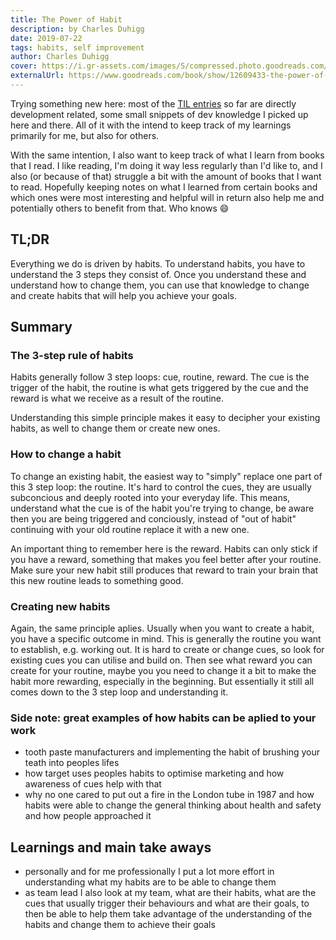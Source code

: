 ```yaml
---
title: The Power of Habit
description: by Charles Duhigg
date: 2019-07-22
tags: habits, self improvement
author: Charles Duhigg
cover: https://i.gr-assets.com/images/S/compressed.photo.goodreads.com/books/1545854312l/12609433._SY475_.jpg
externalUrl: https://www.goodreads.com/book/show/12609433-the-power-of-habit
---
```


Trying something new here: most of the [TIL entries](../../til) so far are directly development related, some small snippets of dev knowledge I picked up here and there. All of it with the intend to keep track of my learnings primarily for me, but also for others.

With the same intention, I also want to keep track of what I learn from books that I read. I like reading, I'm doing it way less regularly than I'd like to, and I also (or because of that) struggle a bit with the amount of books that I want to read. Hopefully keeping notes on what I learned from certain books and which ones were most interesting and helpful will in return also help me and potentially others to benefit from that. Who knows 😄

## TL;DR

Everything we do is driven by habits. To understand habits, you have to understand the 3 steps they consist of. Once you understand these and understand how to change them, you can use that knowledge to change and create habits that will help you achieve your goals.

## Summary

### The 3-step rule of habits

Habits generally follow 3 step loops: cue, routine, reward. The cue is the trigger of the habit, the routine is what gets triggered by the cue and the reward is what we receive as a result of the routine.

Understanding this simple principle makes it easy to decipher your existing habits, as well to change them or create new ones.

### How to change a habit

To change an existing habit, the easiest way to "simply" replace one part of this 3 step loop: the routine. It's hard to control the cues, they are usually subconcious and deeply rooted into your everyday life. This means, understand what the cue is of the habit you're trying to change, be aware then you are being triggered and conciously, instead of "out of habit" continuing with your old routine replace it with a new one.

An important thing to remember here is the reward. Habits can only stick if you have a reward, something that makes you feel better after your routine. Make sure your new habit still produces that reward to train your brain that this new routine leads to something good.

### Creating new habits

Again, the same principle aplies. Usually when you want to create a habit, you have a specific outcome in mind. This is generally the routine you want to establish, e.g. working out. It is hard to create or change cues, so look for existing cues you can utilise and build on. Then see what reward you can create for your routine, maybe you you need to change it a bit to make the habit more rewarding, especially in the beginning. But essentially it still all comes down to the 3 step loop and understanding it.

### Side note: great examples of how habits can be aplied to your work

- tooth paste manufacturers and implementing the habit of brushing your teath into peoples lifes
- how target uses peoples habits to optimise marketing and how awareness of cues help with that
- why no one cared to put out a fire in the London tube in 1987 and how habits were able to change the general thinking about health and safety and how people approached it

## Learnings and main take aways

- personally and for me professionally I put a lot more effort in understanding what my habits are to be able to change them
- as team lead I also look at my team, what are their habits, what are the cues that usually trigger their behaviours and what are their goals, to then be able to help them take advantage of the understanding of the habits and change them to achieve their goals
